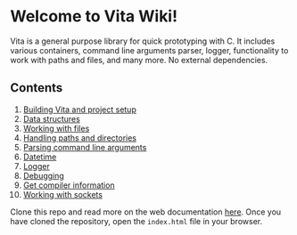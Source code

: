 # Welcome to Vita Wiki!
Vita is a general purpose library for quick prototyping with C. It includes various containers, command line arguments parser, logger, functionality to work with paths and files, and many more. No external dependencies.

## Contents
1. [Building Vita and project setup](page1.md)
2. [Data structures](page2.md)
3. [Working with files](page3.md)
4. [Handling paths and directories](page4.md)
5. [Parsing command line arguments](page5.md)
6. [Datetime](page6.md)
7. [Logger](page7.md)
8. [Debugging](page8.md)
9. [Get compiler information](page9.md)
10. [Working with sockets](page10.md)

Clone this repo and read more on the web documentation [here](../html). Once you have cloned the repository, open the `index.html` file in your browser.

